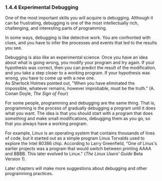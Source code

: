 ### 1.4.4 Experimental Debugging
One of the most important skills you will acquire is debugging. Although it can be frustrating, debugging is one 
of the most intellectually rich, challenging, and interesting parts of programming.

In some ways, debugging is like detective work. You are confronted with clues, and you have to infer the processes 
and events that led to the results you see.

Debugging is also like an experimental science.  Once you have an idea about what is going wrong, you modify your 
program and try again.  If your hypothesis was correct, then you can predict the result of the modification, and 
you take a step closer to a working program.  If your hypothesis was wrong, you have to come up with a new one.  
As Sherlock Holmes pointed out, "When you have eliminated the impossible, whatever remains, however improbable, 
must be the truth." (A. Conan Doyle, _The Sign of Four_)

For some people, programming and debugging are the same thing. That is, programming is the process of gradually 
debugging a program until it does what you want.  The idea is that you should start with a program that does _something_ and make small modifications, debugging them as you go, so that you always have a working program.

For example, Linux is an operating system that contains thousands of lines of code, but it started out as a simple 
program Linus Torvalds used to explore the Intel 80386 chip. According to Larry Greenfield, "One of Linus's 
earlier projects was a program that would switch between printing AAAA and BBBB. This later evolved to Linux." 
(_The Linux Users' Guide_ Beta Version 1).

Later chapters will make more suggestions about debugging and other programming practices.